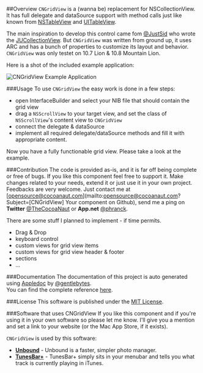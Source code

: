 ##Overview
`CNGridView` is a (wanna be) replacement for NSCollectionView. It has full delegate and dataSource support with method calls just like known from [NSTableView](https://developer.apple.com/library/mac/#documentation/Cocoa/Reference/ApplicationKit/Classes/NSTableView_Class/Reference/Reference.html) and [UITableView](http://developer.apple.com/library/ios/#documentation/uikit/reference/UITableView_Class/Reference/Reference.html).

The main inspiration to develop this control came fom [@JustSid](https://github.com/JustSid) who wrote the [JUCollectionView](https://github.com/JustSid/JUCollectionView). But `CNGridView` was written from ground up, it uses ARC and has a bunch of properties to customize its layout and behavior.
`CNGridView` was only testet on 10.7 Lion & 10.8 Mountain Lion.

Here is a shot of the included example application:

![CNGridView Example Application](https://dl.dropbox.com/u/34133216/WebImages/Github/CNGridView-Example.png)


###Usage
To use `CNGridView` the easy work is done in a few steps:

- open InterfaceBuilder and select your NIB file that should contain the grid view
- drag a `NSScrollView` to your target view, and set the class of `NSScrollView`'s content view to `CNGridView`
- connect the delegate & dataSource
- implement all required delegate/dataSource methods and fill it with appropriate content.

Now you have a fully functionable grid view. Please take a look at the example.


###Contribution
The code is provided as-is, and it is far off being complete or free of bugs. If you like this component feel free to support it. Make changes related to your needs, extend it or just use it in your own project. Feedbacks are very welcome. Just contact me at [opensource@cocoanaut.com](mailto:opensource@cocoanaut.com?Subject=[CNGridView] Your component on Github), send me a ping on **Twitter** [@TheCocoaNaut](http://twitter.com/TheCocoaNaut) or **App.net** [@phranck](https://alpha.app.net/phranck). 

There are some stuff I planned to implement - if time permits.
* Drag & Drop
* keyboard control
* custom views for grid view items
* custom views for grid view header & footer
* sections
* ...


###Documentation
The documentation of this project is auto generated using [Appledoc](http://gentlebytes.com/appledoc/) by [@gentlebytes](https://twitter.com/gentlebytes).<br />
You can find the complete reference [here](http://CNGridView.cocoanaut.com/documentation/).


###License
This software is published under the [MIT License](http://cocoanaut.mit-license.org).


###Software that uses CNGridView
If you like this component and if you're using it in your own software so please let me know. I'll give you a mention and set a link to your website (or the Mac App Store, if it exists).

`CNGridView` is used by this software:
* **[Unbound](http://unboundformac.com)** - Unbound is a faster, simpler photo manager.
* **[TunesBar+](https://itunes.apple.com/us/app/tunesbar+/id702817673?mt=12)** - TunesBar+ simply sits in your menubar and tells you what track is currently playing in iTunes.